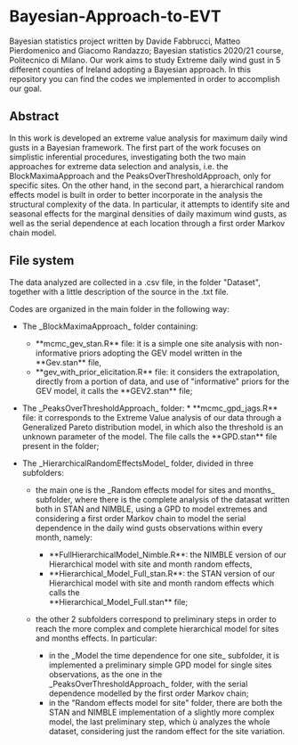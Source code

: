 # Bayesian-Approach-to-EVT
Bayesian statistics project written by Davide Fabbrucci, Matteo Pierdomenico and Giacomo Randazzo; Bayesian statistics 2020/21 course, Politecnico di Milano.
Our work aims to study Extreme daily wind gust in 5 different counties of Ireland adopting a Bayesian approach. In this repository you can find the codes we implemented in order to accomplish our goal.

## Abstract

In this work is developed an extreme value analysis for maximum daily wind gusts in a Bayesian framework.
The first part of the work focuses on simplistic inferential procedures, investigating both the two main approaches for extreme data selection and analysis, i.e. the BlockMaximaApproach and the PeaksOverThresholdApproach, only for specific sites. On the other hand, in the second part, a hierarchical random effects model is built in order to better incorporate in the analysis the structural complexity of the data. In particular, it attempts to identify site and seasonal effects for the marginal densities of daily maximum wind gusts, as well as the serial dependence at each location through a first order Markov chain model. 


## File system

The data analyzed are collected in a .csv file, in the folder "Dataset", together with a little description of the source in the .txt file.

Codes are organized in the main folder in the following way: 

* The \_BlockMaximaApproach\_ folder containing: 
  * \*\*mcmc_gev_stan.R\*\* file: it is a simple one site analysis with non-informative priors adopting the GEV model written in the \*\*Gev.stan\*\* file,
  * \*\*gev_with_prior_elicitation.R\*\* file: it considers the extrapolation, directly from a portion of data, and use of "informative" priors for the GEV model, it calls the \*\*GEV2.stan\*\* file;

* The \_PeaksOverThresholdApproach\_ folder: 
\* \*\*mcmc_gpd_jags.R\*\* file: it corresponds to the Extreme Value analysis of our data through a Generalized Pareto distribution model, in which also the threshold is an unknown parameter of the model. The file calls the \*\*GPD.stan\*\* file present in the folder;

* The \_HierarchicalRandomEffectsModel\_ folder, divided in three subfolders: 
  * the main one is the \_Random effects model for sites and months\_ subfolder, where there is the complete analysis of the datasat written both in STAN and NIMBLE, using a GPD     to model extremes and considering a first order Markov chain to model the serial dependence in the daily wind gusts observations within every month, namely:
    * \*\*FullHierarchicalModel_Nimble.R\*\*: the NIMBLE version of our Hierarchical model with site and month random effects,
    * \*\*Hierarchical_Model_Full_stan.R\*\*: the STAN version of our Hierarchical model with site and month random effects which calls the  
      \*\*Hierarchical_Model_Full.stan\*\*  file;  
  
  * the other 2 subfolders correspond to preliminary steps in order to reach the more complex and complete hierarchical model for sites and months effects. In particular:
    * in the \_Model the time dependence for one site\_ subfolder, it is implemented a preliminary simple GPD model for single sites observations, as the one in the         
      \_PeaksOverThresholdApproach\_ folder, with the serial dependence modelled by the first order Markov chain; 
    * in the "Random effects model for site" folder, there are both the STAN and NIMBLE implementation of a slightly more complex model, the last preliminary step, which  ù
      analyzes the whole dataset, considering just the random effect for the site variation.
